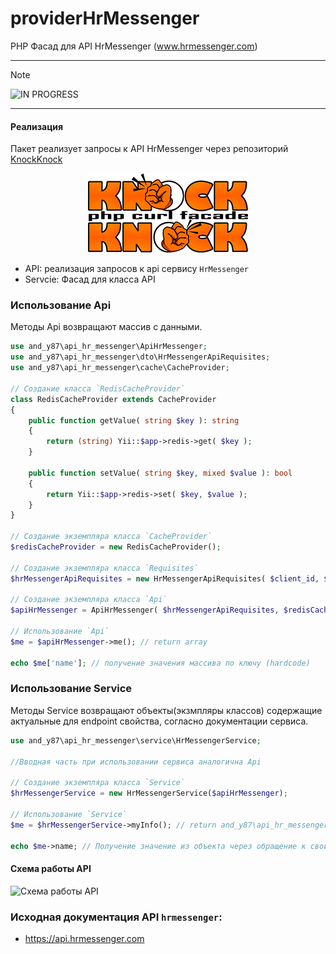 # providerHrMessenger

PHP Фасад для API HrMessenger (www.hrmessenger.com)

---

> [!NOTE]
> ![IN PROGRESS](http://www.bc-energy.it/wp-content/uploads/2013/08/work-in-progress.png)

---

#### Реализация
Пакет реализует запросы к API HrMessenger через репозиторий [KnockKnock](https://github.com/andy87/KnockKnock)  
<p align="center"><a href="https://github.com/andy87/KnockKnock"><img src="https://github.com/andy87/KnockKnock/blob/master/assets/logo/KnockKnockLogo_256.png?raw=true" width=256></a></p>

 - API: реализация запросов к api сервису `HrMessenger`
 - Servcie: Фасад для класса API
   
### Использование Api
Методы Api возвращают массив с данными.
```php
use and_y87\api_hr_messenger\ApiHrMessenger;
use and_y87\api_hr_messenger\dto\HrMessengerApiRequisites;
use and_y87\api_hr_messenger\cache\CacheProvider;

// Создание класса `RedisCacheProvider`
class RedisCacheProvider extends CacheProvider
{
    public function getValue( string $key ): string
    {
        return (string) Yii::$app->redis->get( $key );
    }

    public function setValue( string $key, mixed $value ): bool
    {
        return Yii::$app->redis->set( $key, $value );
    }
}

// Создание экземпляра класса `CacheProvider`
$redisCacheProvider = new RedisCacheProvider();

// Создание экземпляра класса `Requisites`
$hrMessengerApiRequisites = new HrMessengerApiRequisites( $client_id, $client_secret );

// Создание экземпляра класса `Api`
$apiHrMessenger = ApiHrMessenger( $hrMessengerApiRequisites, $redisCacheProvider );

// Использование `Api`
$me = $apiHrMessenger->me(); // return array

echo $me['name']; // получение значения массива по ключу (hardcode)
```

### Использование Service
Методы Service возвращают объекты(экзмпляры классов) содержащие актуальные для endpoint свойства, согласно документации сервиса.
```php
use and_y87\api_hr_messenger\service\HrMessengerService;

//Вводная часть при использовании сервиса аналогична Api

// Создание экземпляра класса `Service`
$hrMessengerService = new HrMessengerService($apiHrMessenger);

// Использование `Service`
$me = $hrMessengerService->myInfo(); // return and_y87\api_hr_messenger\response\Me();

echo $me->name; // Получение значение из объекта через обращение к свойству
```

#### Схема работы API
![Схема работы API](https://static.andy87.ru/github/api/apiLogivSchema.png?v=3)

### Исходная документация API `hrmessenger`: 
 - https://api.hrmessenger.com
